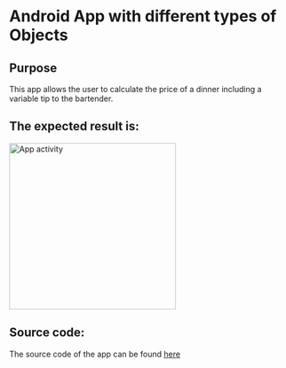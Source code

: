 # Android App with different types of Objects
## Purpose
This app allows the user to calculate the price of a dinner including a variable tip to the bartender.

## The expected result is:
<img src="https://github.com/user-attachments/assets/17c4a7ef-bce3-41b1-bf50-4bfd080a1ecb" alt="App activity" width="300"/>

## Source code:
The source code of the app can be found [here](app/src/main/java/com/example/calculadorpropines/CalcularPropina.kt)
